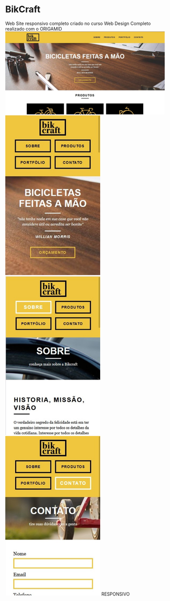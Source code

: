 # BikCraft
Web Site responsivo completo criado no curso Web Design Completo realizado com o ORIGAMID
<img src="https://github.com/luizjxcoder/BikCraft/blob/master/img/SharedScreenshot.jpg"/>
<img src="https://github.com/luizjxcoder/BikCraft/blob/master/img/SharedScreenshot2.jpg" width="300"/>
<img src="https://github.com/luizjxcoder/BikCraft/blob/master/img/SharedScreenshot3.jpg" width="300"/>
<img src="https://github.com/luizjxcoder/BikCraft/blob/master/img/SharedScreenshot4.jpg" width="300"/>
RESPONSIVO
